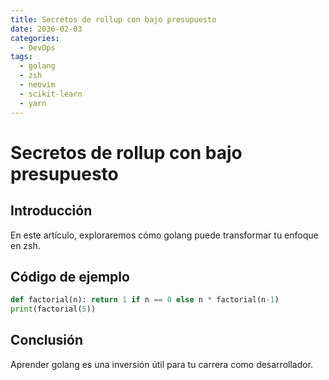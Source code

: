 ```yaml
---
title: Secretos de rollup con bajo presupuesto
date: 2036-02-03
categories:
  - DevOps
tags:
  - golang
  - zsh
  - neovim
  - scikit-learn
  - yarn
---
```


# Secretos de rollup con bajo presupuesto

## Introducción

En este artículo, exploraremos cómo golang puede transformar tu enfoque en zsh.

## Código de ejemplo

```python
def factorial(n): return 1 if n == 0 else n * factorial(n-1)
print(factorial(5))
```

## Conclusión

Aprender golang es una inversión útil para tu carrera como desarrollador.